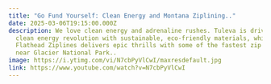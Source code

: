 ```yaml
---
title: "Go Fund Yourself: Clean Energy and Montana Ziplining.."
date: 2025-03-06T19:15:00.000Z
description: We love clean energy and adrenaline rushes. Tuleva is driving the
  clean energy revolution with sustainable, eco-friendly materials, while
  Flathead Ziplines delivers epic thrills with some of the fastest zip lines
  near Glacier National Park..
image: https://i.ytimg.com/vi/N7cbPyVlCwI/maxresdefault.jpg
link: https://www.youtube.com/watch?v=N7cbPyVlCwI
---
```

